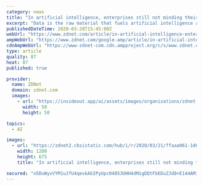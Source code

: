 ```yaml
---
category: news
title: "In artificial intelligence, enterprises still not minding their data"
excerpt: "Data is the raw material that fuels artificial intelligence and machine learning initiatives, but it actually can't be that raw. It needs to be as accurate, timely and well-vetted as possible -- or else AI will deliver erroneous or biased results. At this stage, most enterprises haven't quite locked down the viability of the data employed ..."
publishedDateTime: 2020-03-28T15:45:00Z
webUrl: "https://www.zdnet.com/article/in-artificial-intelligence-enterprises-still-not-minding-their-data/"
ampWebUrl: "https://www.zdnet.com/google-amp/article/in-artificial-intelligence-enterprises-still-not-minding-their-data/"
cdnAmpWebUrl: "https://www-zdnet-com.cdn.ampproject.org/c/s/www.zdnet.com/google-amp/article/in-artificial-intelligence-enterprises-still-not-minding-their-data/"
type: article
quality: 87
heat: 87
published: true

provider:
  name: ZDNet
  domain: zdnet.com
  images:
    - url: "https://insideout.app/ai/assets/images/organizations/zdnet.com-50x50.jpg"
      width: 50
      height: 50

topics:
  - AI

images:
  - url: "https://zdnet2.cbsistatic.com/hub/i/r/2020/03/21/ffaaa061-1d64-489d-98f9-38cb143052f5/thumbnail/1200x675/8ae851cbe6e0af0b1eb6fbc3d05f3288/building-observation-deck-world-trade-center-one-photo-by-joe-mckendrick.jpg"
    width: 1200
    height: 675
    title: "In artificial intelligence, enterprises still not minding their data"

secured: "n5DuWyvVYM1uJfU4qevkAkIPyUpc04853UHH4dMigDQtFbEDuZJd8+E144AMi/MXvOJg4N5VVOpeZGlAF5s0xSrqmWPYFDnUvaTOOK7zIBHO2KAkHB1miJTe7HR++R/5eos1iET57RM2WuRao5k4o0/JfW9NVVE8BCH78wgRIZmBhxdupu6ViAkNb1JAeMSXFSp6G/3/Sdr01OaIVCruFaevKrZTAMkwPePkm6V0Ts43n34BMmoJKcG390hhiOyezTBOmAN4kuS3d2BYz/XxGu+5Glf8BQQuwDr54ZKD886e1JvTxlb6bvb6Mn8ckunrJDQVVF1zAeshkaMVI4ENcF9qrgPQSPfRwNxy8IwNeHmWlnBBfF3bQNO2qttoMsUuwz7k2HXRO1HttBhMonkMhUcG6C2NVoItxP0EDSqUJKYlvXRh+cszocQMqBcyv6nT0bj6CVGiCIdxLKJbn0SGPxUEqqXdFuj6Yegm0ZvEtwc=;/+2jT9qXFRI6Ue77BJayOQ=="
---
```


